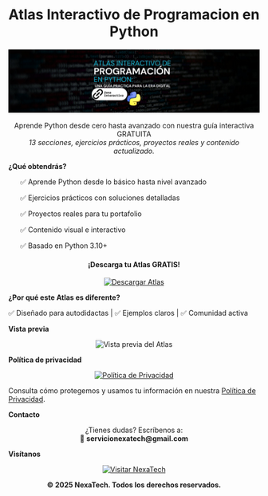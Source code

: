 <h1 align="center"> Atlas Interactivo de Programacion en Python</h1>

<p align="center">
  <img src="img/Atlas Interactivo.jpg" alt="Vista previa del Atlas" width="600"/>
</p>

<p align="center">Aprende Python desde cero hasta avanzado con nuestra guía interactiva GRATUITA</strong><br>
  <em>13 secciones, ejercicios prácticos, proyectos reales y contenido actualizado.</em>
</p>



**¿Qué obtendrás?**
<ul>
  ✅ Aprende Python desde lo básico hasta nivel avanzado

  ✅ Ejercicios prácticos con soluciones detalladas
  
  ✅ Proyectos reales para tu portafolio
  
  ✅ Contenido visual e interactivo
  
  ✅ Basado en Python 3.10+
</ul>


 <h4 align="center"> ¡Descarga tu Atlas GRATIS! </h4>


<p align="center">
  <a href="www.atlasinteractivodeprogramacionenpython.com.pdf" target="_blank">
    <img src="https://img.shields.io/badge/%20Obtener%20Atlas%20📥-28a745?style=for-the-badge&logo=python&logoColor=white" alt="Descargar Atlas">
  </a>
</p>



**¿Por qué este Atlas es diferente?**

<p align="">
  ✅ Diseñado para autodidactas | ✅ Ejemplos claros | ✅ Comunidad activa
</p>



**Vista previa**

<p align="center">
  <img src="img/caratulaL.jpeg" alt="Vista previa del Atlas" width="600"/>
</p>



**Política de privacidad**

<p align="center">
  <a href="docs/politicas-privacidad.md" target="_blank">
    <img src="https://img.shields.io/badge/%20Ver%20Política%20de%20Privacidad-0078D7?style=for-the-badge" alt="Política de Privacidad">
  </a>
</p>

<p align="">
  Consulta cómo protegemos y usamos tu información en nuestra
  <a href="doc/politicas-privacidad.md">Política de Privacidad</a>.
</p>



**Contacto**

<p align="center">
  ¿Tienes dudas? Escríbenos a:<br>
  📧 <strong>servicionexatech@gmail.com</strong>
</p>



**Visítanos**

<p align="center">
  <a href="https://www.nexatech.org" target="_blank">
    <img src="https://img.shields.io/badge/%20Visitar%20NexaTech-ff9800?style=for-the-badge&logo=google-chrome&logoColor=white" alt="Visitar NexaTech">
  </a>
</p>



<p align="center"><strong>© 2025 NexaTech. Todos los derechos reservados.</strong></p>
